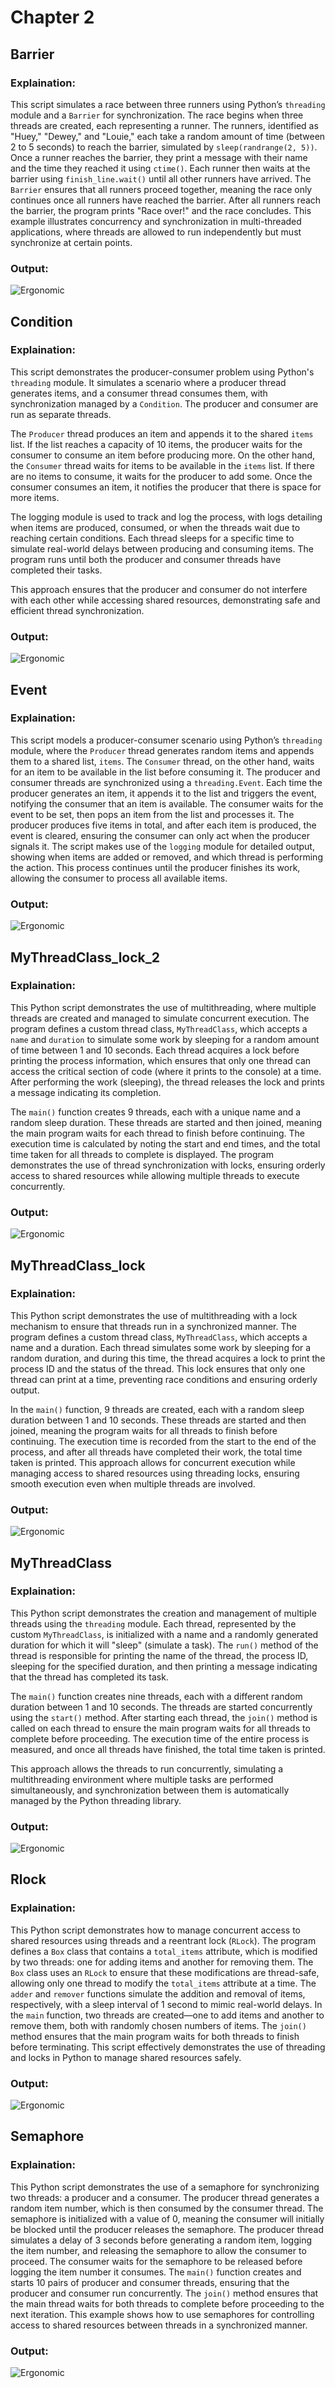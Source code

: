# Chapter 2

## Barrier

### Explaination:
This script simulates a race between three runners using Python’s `threading` module and a `Barrier` for synchronization. The race begins when three threads are created, each representing a runner. The runners, identified as "Huey," "Dewey," and "Louie," each take a random amount of time (between 2 to 5 seconds) to reach the barrier, simulated by `sleep(randrange(2, 5))`. Once a runner reaches the barrier, they print a message with their name and the time they reached it using `ctime()`. Each runner then waits at the barrier using `finish_line.wait()` until all other runners have arrived. The `Barrier` ensures that all runners proceed together, meaning the race only continues once all runners have reached the barrier. After all runners reach the barrier, the program prints "Race over!" and the race concludes. This example illustrates concurrency and synchronization in multi-threaded applications, where threads are allowed to run independently but must synchronize at certain points.

### Output:
![Ergonomic](images/Barrier.PNG "Ergonomic")


## Condition

### Explaination:
This script demonstrates the producer-consumer problem using Python's `threading` module. It simulates a scenario where a producer thread generates items, and a consumer thread consumes them, with synchronization managed by a `Condition`. The producer and consumer are run as separate threads.

The `Producer` thread produces an item and appends it to the shared `items` list. If the list reaches a capacity of 10 items, the producer waits for the consumer to consume an item before producing more. On the other hand, the `Consumer` thread waits for items to be available in the `items` list. If there are no items to consume, it waits for the producer to add some. Once the consumer consumes an item, it notifies the producer that there is space for more items. 

The logging module is used to track and log the process, with logs detailing when items are produced, consumed, or when the threads wait due to reaching certain conditions. Each thread sleeps for a specific time to simulate real-world delays between producing and consuming items. The program runs until both the producer and consumer threads have completed their tasks. 

This approach ensures that the producer and consumer do not interfere with each other while accessing shared resources, demonstrating safe and efficient thread synchronization.

### Output:
![Ergonomic](images/Condition.PNG "Ergonomic")


## Event

### Explaination:
This script models a producer-consumer scenario using Python’s `threading` module, where the `Producer` thread generates random items and appends them to a shared list, `items`. The `Consumer` thread, on the other hand, waits for an item to be available in the list before consuming it. The producer and consumer threads are synchronized using a `threading.Event`. Each time the producer generates an item, it appends it to the list and triggers the event, notifying the consumer that an item is available. The consumer waits for the event to be set, then pops an item from the list and processes it. The producer produces five items in total, and after each item is produced, the event is cleared, ensuring the consumer can only act when the producer signals it. The script makes use of the `logging` module for detailed output, showing when items are added or removed, and which thread is performing the action. This process continues until the producer finishes its work, allowing the consumer to process all available items.

### Output:
![Ergonomic](images/Event.PNG "Ergonomic")


## MyThreadClass_lock_2

### Explaination:
This Python script demonstrates the use of multithreading, where multiple threads are created and managed to simulate concurrent execution. The program defines a custom thread class, `MyThreadClass`, which accepts a `name` and `duration` to simulate some work by sleeping for a random amount of time between 1 and 10 seconds. Each thread acquires a lock before printing the process information, which ensures that only one thread can access the critical section of code (where it prints to the console) at a time. After performing the work (sleeping), the thread releases the lock and prints a message indicating its completion.

The `main()` function creates 9 threads, each with a unique name and a random sleep duration. These threads are started and then joined, meaning the main program waits for each thread to finish before continuing. The execution time is calculated by noting the start and end times, and the total time taken for all threads to complete is displayed. The program demonstrates the use of thread synchronization with locks, ensuring orderly access to shared resources while allowing multiple threads to execute concurrently.

### Output:
![Ergonomic](images/MyThreadClass_lock_2.PNG "Ergonomic")


## MyThreadClass_lock

### Explaination:
This Python script demonstrates the use of multithreading with a lock mechanism to ensure that threads run in a synchronized manner. The program defines a custom thread class, `MyThreadClass`, which accepts a name and a duration. Each thread simulates some work by sleeping for a random duration, and during this time, the thread acquires a lock to print the process ID and the status of the thread. This lock ensures that only one thread can print at a time, preventing race conditions and ensuring orderly output.

In the `main()` function, 9 threads are created, each with a random sleep duration between 1 and 10 seconds. These threads are started and then joined, meaning the program waits for all threads to finish before continuing. The execution time is recorded from the start to the end of the process, and after all threads have completed their work, the total time taken is printed. This approach allows for concurrent execution while managing access to shared resources using threading locks, ensuring smooth execution even when multiple threads are involved.

### Output:
![Ergonomic](images/MyThreadClass_lock.PNG "Ergonomic")


## MyThreadClass

### Explaination:
This Python script demonstrates the creation and management of multiple threads using the `threading` module. Each thread, represented by the custom `MyThreadClass`, is initialized with a name and a randomly generated duration for which it will "sleep" (simulate a task). The `run()` method of the thread is responsible for printing the name of the thread, the process ID, sleeping for the specified duration, and then printing a message indicating that the thread has completed its task.

The `main()` function creates nine threads, each with a different random duration between 1 and 10 seconds. The threads are started concurrently using the `start()` method. After starting each thread, the `join()` method is called on each thread to ensure the main program waits for all threads to complete before proceeding. The execution time of the entire process is measured, and once all threads have finished, the total time taken is printed.

This approach allows the threads to run concurrently, simulating a multithreading environment where multiple tasks are performed simultaneously, and synchronization between them is automatically managed by the Python threading library.

### Output:
![Ergonomic](images/MyThreadClass.PNG "Ergonomic")


## Rlock

### Explaination:
This Python script demonstrates how to manage concurrent access to shared resources using threads and a reentrant lock (`RLock`). The program defines a `Box` class that contains a `total_items` attribute, which is modified by two threads: one for adding items and another for removing them. The `Box` class uses an `RLock` to ensure that these modifications are thread-safe, allowing only one thread to modify the `total_items` attribute at a time. The `adder` and `remover` functions simulate the addition and removal of items, respectively, with a sleep interval of 1 second to mimic real-world delays. In the `main` function, two threads are created—one to add items and another to remove them, both with randomly chosen numbers of items. The `join()` method ensures that the main program waits for both threads to finish before terminating. This script effectively demonstrates the use of threading and locks in Python to manage shared resources safely.

### Output:
![Ergonomic](images/Rlock.PNG "Ergonomic")


## Semaphore

### Explaination:
This Python script demonstrates the use of a semaphore for synchronizing two threads: a producer and a consumer. The producer thread generates a random item number, which is then consumed by the consumer thread. The semaphore is initialized with a value of 0, meaning the consumer will initially be blocked until the producer releases the semaphore. The producer thread simulates a delay of 3 seconds before generating a random item, logging the item number, and releasing the semaphore to allow the consumer to proceed. The consumer waits for the semaphore to be released before logging the item number it consumes. The `main()` function creates and starts 10 pairs of producer and consumer threads, ensuring that the producer and consumer run concurrently. The `join()` method ensures that the main thread waits for both threads to complete before proceeding to the next iteration. This example shows how to use semaphores for controlling access to shared resources between threads in a synchronized manner.

### Output:
![Ergonomic](images/Semaphore.PNG "Ergonomic")
